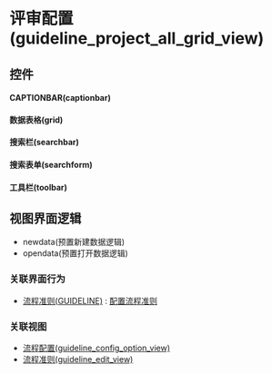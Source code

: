 # 评审配置(guideline_project_all_grid_view)  <!-- {docsify-ignore-all} -->



## 控件
#### CAPTIONBAR(captionbar)
#### 数据表格(grid)
#### 搜索栏(searchbar)
#### 搜索表单(searchform)
#### 工具栏(toolbar)

## 视图界面逻辑
  * newdata(预置新建数据逻辑)
  * opendata(预置打开数据逻辑)


### 关联界面行为
  * [流程准则(GUIDELINE)](module/TestMgmt/guideline) : [配置流程准则](module/TestMgmt/guideline#界面行为)

### 关联视图
  * [流程配置(guideline_config_option_view)](app/view/guideline_config_option_view)
  * [流程准则(guideline_edit_view)](app/view/guideline_edit_view)

<script>
 const { createApp } = Vue
  createApp({
    data() {
      return {

      }
    }
  }).use(ElementPlus).mount('#app')
</script>